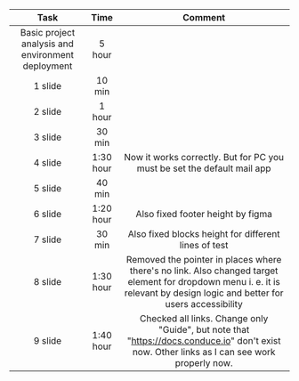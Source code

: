 | Task | Time | Comment |
|:---:|:---:|:---:|
| Basic project analysis and environment deployment | 5 hour |  |
| 1 slide | 10 min | |
| 2 slide | 1 hour ||
| 3 slide | 30 min ||
| 4 slide | 1:30 hour | Now it works correctly. But for PC you must be set the default mail app |
| 5 slide | 40 min ||
| 6 slide | 1:20 hour | Also fixed footer height by figma |
| 7 slide | 30 min | Also fixed blocks height for different lines of test |
| 8 slide | 1:30 hour | Removed the pointer in places where there's no link. Also changed target element for dropdown menu i. e. it is relevant by design logic and better for users accessibility |
| 9 slide | 1:40 hour | Checked all links. Change only "Guide", but note that "https://docs.conduce.io" don't exist now. Other links as I can see work properly now. |
